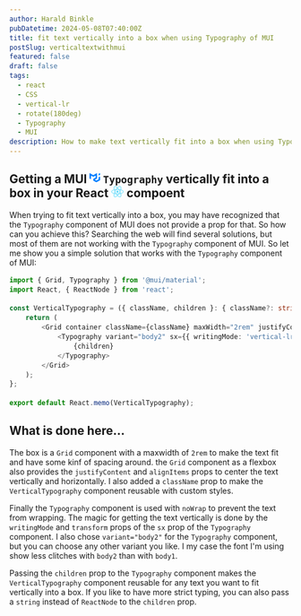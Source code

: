 ```yaml
---
author: Harald Binkle
pubDatetime: 2024-05-08T07:40:00Z
title: fit text vertically into a box when using Typography of MUI
postSlug: verticaltextwithmui
featured: false
draft: false
tags:
  - react
  - CSS
  - vertical-lr
  - rotate(180deg)
  - Typography
  - MUI
description: How to make text vertically fit into a box when using Typography of MUI
---
```


## Getting a MUI <img alt="MUI-icon" src="../../../public/assets/mui-logo.svg" style="all: unset;height: 20px"> `Typography` vertically fit into a box in your React <img alt="React-icon" src="../../../public/assets/React-icon.svg" style="all: unset;height: 20px"> compoent

When trying to fit text vertically into a box, you may have recognized that the `Typography` component of MUI does not provide a prop for that.
So how can you achieve this?
Searching the web will find several solutions, but most of them are not working with the `Typography` component of MUI.
So let me show you a simple solution that works with the `Typography` component of MUI:

```typescript
import { Grid, Typography } from '@mui/material';
import React, { ReactNode } from 'react';

const VerticalTypography = ({ className, children }: { className?: string; children: ReactNode }) => {
    return (
        <Grid container className={className} maxWidth="2rem" justifyContent="center" alignItems="center">
            <Typography variant="body2" sx={{ writingMode: 'vertical-lr', transform: 'rotate(180deg)' }} noWrap>
                {children}
            </Typography>
        </Grid>
    );
};

export default React.memo(VerticalTypography);
```

## What is done here...

The box is a `Grid` component with a maxwidth of `2rem` to make the text fit and have some kinf of spacing around. the `Grid` component as a flexbox also provides the `justifyContent` and `alignItems` props to center the text vertically and horizontally. I also added a `className` prop to make the `VerticalTypography` component reusable with custom styles.

Finally the `Typography` component is used with `noWrap` to prevent the text from wrapping. The magic for getting the text vertically is done by the `writingMode` and `transform` props of the `sx` prop of the `Typography` component.
I also chose `variant="body2"` for the `Typography` component, but you can choose any other variant you like. I my case the font I'm using show less clitches with `body2` than with `body1`.

Passing the `children` prop to the `Typography` component makes the `VerticalTypography` component reusable for any text you want to fit vertically into a box. If you like to have more strict typing, you can also pass a `string` instead of `ReactNode` to the `children` prop.
